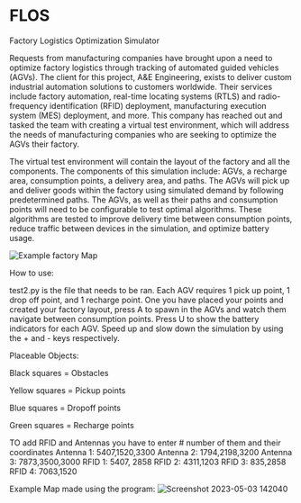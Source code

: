 # FLOS
Factory Logistics Optimization Simulator

Requests from manufacturing companies have brought upon a need to optimize factory logistics through tracking of automated guided vehicles (AGVs). The client for this project, A&E Engineering, exists to deliver custom industrial automation solutions to customers worldwide. Their services include factory automation, real-time locating systems (RTLS) and radio-frequency identification (RFID) deployment, manufacturing execution system (MES) deployment, and more. This company has reached out and tasked the team with creating a virtual test environment, which will address the needs of manufacturing companies who are seeking to optimize the AGVs their factory.  

The virtual test environment will contain the layout of the factory and all the components. The components of this simulation include: AGVs, a recharge area, consumption points, a delivery area, and paths. The AGVs will pick up and deliver goods within the factory using simulated demand by following predetermined paths. The AGVs, as well as their paths and consumption points will need to be configurable to test optimal algorithms. These algorithms are tested to improve delivery time between consumption points, reduce traffic between devices in the simulation, and optimize battery usage. 


![Example factory Map](https://user-images.githubusercontent.com/37707094/221194758-9c2c9190-27ff-4d0f-83fe-46114f7d05e5.png)



How to use:

test2.py is the file that needs to be ran. Each AGV requires 1 pick up point, 1 drop off point, and 1 recharge point. One you have placed your points and created your factory layout, press A to spawn in the AGVs and watch them navigate between consumption points. Press U to show the battery indicators for each AGV. Speed up and slow down the simulation by using the + and - keys respectively.



Placeable Objects:

Black squares = Obstacles

Yellow squares = Pickup points

Blue squares = Dropoff points 

Green squares = Recharge points

TO add RFID and Antennas you have to enter # number of them and their coordinates
Antenna 1: 5407,1520,3300
Antenna 2: 1794,2198,3200
Antenna 3: 7873,3500,3000
RFID 1:  5407, 2858
RFID 2: 4311,1203
RFID 3: 835,2858
RFID 4: 7063,1520

Example Map made using the program:
![Screenshot 2023-05-03 142040](https://user-images.githubusercontent.com/37707094/236009336-bc38e62f-604d-48c7-8673-9deff100f5e6.png)

